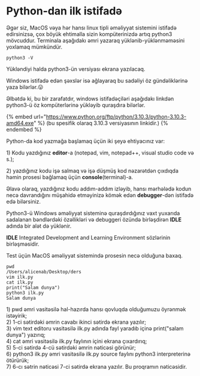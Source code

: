 # Python-dan ilk istifadə

Əgər siz, MacOS vəya hər hansı linux tipli əməliyyat sistemini istifadə edirsinizsə, çox böyük ehtimalla sizin kompüterinizdə artıq python3 mövcuddur. Terminala aşağıdakı əmri yazaraq yüklənib-yüklənməməsini yoxlamaq mümkündür.

```
python3 -V
```

Yükləndiyi halda python3-ün versiyası ekrana yazılacaq.

Windows istifadə edən şəxslər isə ağlayaraq bu sadəliyi öz gündəliklərinə yaza bilərlər.😛

Əlbətdə ki, bu bir zarafatdır, windows istifadəçiləri aşağıdakı linkdən python3-ü öz kompüterlərinə yükləyib quraşdıra bilərlər.

{% embed url="https://www.python.org/ftp/python/3.10.3/python-3.10.3-amd64.exe" %}
(bu spesifik olaraq 3.10.3 versiyasının linkidir.)
{% endembed %}

Python-da kod yazmağa başlamaq üçün iki şeyə ehtiyacınız var:

1\) Kodu yazdığınız **editor**-a (notepad, vim, notepad++, visual studio code və s.);

2\) yazdığınız kodu işə salmaq və işə düşmüş kod nəzarətdən çıxdıqda həmin prosesi bağlamaq üçün **console**(terminal)-a.

Əlavə olaraq, yazdığınız kodu addım-addım izləyib, hansı mərhələdə kodun necə davrandığını müşahidə etməyinizə kömək edən **debugger**-dən istifadə edə bilərsiniz.

Python3-ü Windows əməliyyat sisteminə quraşdırdığınız vaxt yuxarıda sadalanan bəndlərdəki özəllikləri və debuggeri özündə birləşdirən **IDLE** adında bir alət də yüklənir.

**IDLE** Integrated Development and Learning Environment sözlərinin birləşməsidir.

Test üçün MacOS əməliyyat sistemində prosesin necə olduğuna baxaq.

```
pwd
/Users/alicenab/Desktop/ders
vim ilk.py
cat ilk.py 
print("Salam dunya")
python3 ilk.py 
Salam dunya
```

1\) pwd əmri vasitəsilə hal-hazırda hansı qovluqda olduğumuzu öyrənmək istəyirik;\
2\) 1-ci sətirdəki əmrin cavabı ikinci sətirdə ekrana yazılır;\
3\) vim text editoru vasitəsilə ilk.py adında fayl yaradıb içinə print("salam dunya") yazırıq;\
4\) cat əmri vasitəsilə ilk.py faylının içini ekrana çıxardırıq;\
5\) 5-ci sətirdə 4-cü sətirdəki əmrin nəticəsi görünür;\
6\) python3 ilk.py əmri vasitəsilə ilk.py source faylını python3 interpreterinə ötürürük;\
7\) 6-cı sətrin nəticəsi 7-ci sətirdə ekrana yazılır. Bu proqramın nəticəsidir.

